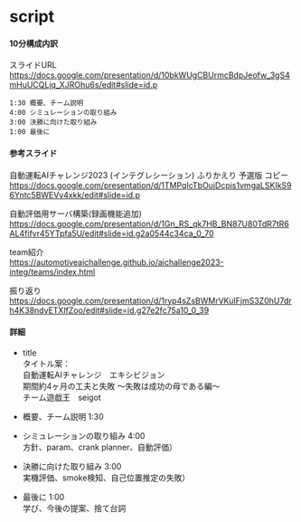 # script

#### 10分構成内訳

スライドURL  
https://docs.google.com/presentation/d/10bkWUgCBUrmcBdpJeofw_3gS4mHuUCQLjq_XJROhu6s/edit#slide=id.p  

```
1:30 概要、チーム説明
4:00 シミュレーションの取り組み
3:00 決勝に向けた取り組み
1:00 最後に
````

#### 参考スライド

自動運転AIチャレンジ2023 (インテグレシーション) ふりかえり 予選版 コピー  
https://docs.google.com/presentation/d/1TMPqIcTbOujDcpis1vmgaLSKIkS96Yntc5BWEVv4xkk/edit#slide=id.p

自動評価用サーバ構築(録画機能追加)  
https://docs.google.com/presentation/d/1Gn_RS_qk7HB_BN87U80TdR7tR6AL4fifvr45YTpfa5U/edit#slide=id.g2a0544c34ca_0_70  

team紹介  
https://automotiveaichallenge.github.io/aichallenge2023-integ/teams/index.html  

振り返り  
https://docs.google.com/presentation/d/1ryp4sZsBWMrVKuIFjmS3Z0hU7drh4K38ndvETXlfZoo/edit#slide=id.g27e2fc75a10_0_39  

#### 詳細

- title  
タイトル案：  
自動運転AIチャレンジ　エキシビジョン  
期間約4ヶ月の工夫と失敗 〜失敗は成功の母である編〜  
チーム遊戯王　seigot  

- 概要、チーム説明  1:30  

- シミュレーションの取り組み 4:00  
方針、param、crank planner、自動評価）  

- 決勝に向けた取り組み 3:00  
実機評価、smoke検知、自己位置推定の失敗）  

- 最後に 1:00  
学び、今後の提案、捨て台詞  


